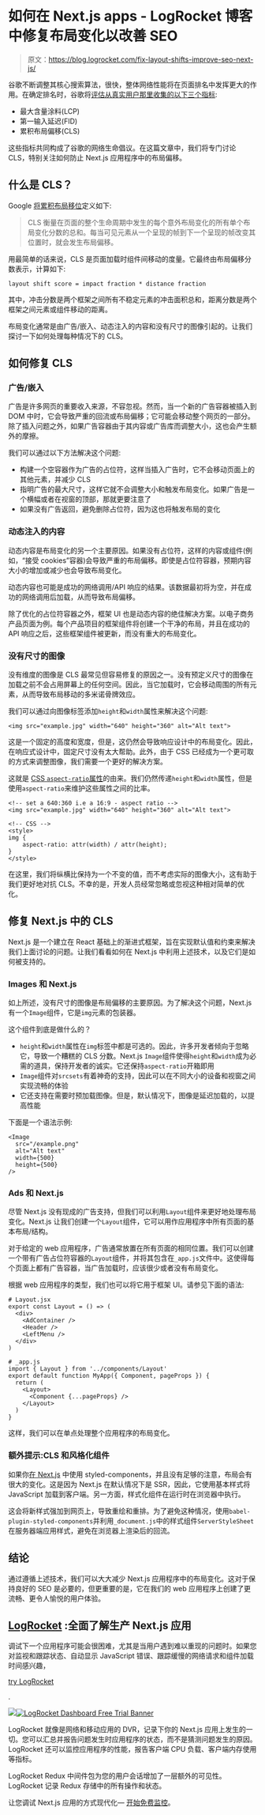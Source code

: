# 如何在 Next.js apps - LogRocket 博客中修复布局变化以改善 SEO

> 原文：<https://blog.logrocket.com/fix-layout-shifts-improve-seo-next-js/>

谷歌不断调整其核心搜索算法，很快，整体网络性能将在页面排名中发挥更大的作用。在确定排名时，谷歌将[评估从真实用户那里收集的以下三个指标](https://web.dev/vitals/):

*   最大含量涂料(LCP)
*   第一输入延迟(FID)
*   累积布局偏移(CLS)

这些指标共同构成了谷歌的网络生命倡议。在这篇文章中，我们将专门讨论 CLS，特别关注如何防止 Next.js 应用程序中的布局偏移。

## 什么是 CLS？

Google [将累积布局移位](https://web.dev/cls/#what-is-cls)定义如下:

> CLS 衡量在页面的整个生命周期中发生的每个意外布局变化的所有单个布局变化分数的总和。每当可见元素从一个呈现的帧到下一个呈现的帧改变其位置时，就会发生布局偏移。

用最简单的话来说，CLS 是页面加载时组件间移动的度量。它最终由布局偏移分数表示，计算如下:

```
layout shift score = impact fraction * distance fraction

```

其中，冲击分数是两个框架之间所有不稳定元素的冲击面积总和，距离分数是两个框架之间元素或组件移动的距离。

布局变化通常是由广告/嵌入、动态注入的内容和没有尺寸的图像引起的。让我们探讨一下如何处理每种情况下的 CLS。

## 如何修复 CLS

### 广告/嵌入

广告是许多网页的重要收入来源，不容忽视。然而，当一个新的广告容器被插入到 DOM 中时，它会导致严重的回流或布局偏移；它可能会移动整个网页的一部分。除了插入问题之外，如果广告容器由于其内容或广告库而调整大小，这也会产生额外的摩擦。

我们可以通过以下方法解决这个问题:

*   构建一个空容器作为广告的占位符，这样当插入广告时，它不会移动页面上的其他元素，并减少 CLS
*   指明广告的最大尺寸，这样它就不会调整大小和触发布局变化。如果广告是一个横幅或者在视窗的顶部，那就更要注意了
*   如果没有广告返回，避免删除占位符，因为这也将触发布局的变化

### 动态注入的内容

动态内容是布局变化的另一个主要原因。如果没有占位符，这样的内容或组件(例如，“接受 cookies”容器)会导致严重的布局偏移。即使是占位符容器，预期内容大小的增加或减少也会导致布局变化。

动态内容也可能是成功的网络调用/API 响应的结果。该数据最初将为空，并在成功的网络调用后加载，从而导致布局偏移。

除了优化的占位符容器之外，框架 UI 也是动态内容的绝佳解决方案。以电子商务产品页面为例。每个产品项目的框架组件将创建一个干净的布局，并且在成功的 API 响应之后，这些框架组件被更新，而没有重大的布局变化。

### 没有尺寸的图像

没有维度的图像是 CLS 最常见但容易修复的原因之一。没有预定义尺寸的图像在加载之前不会占用屏幕上的任何空间。因此，当它加载时，它会移动周围的所有元素，从而导致布局移动的多米诺骨牌效应。

我们可以通过向图像标签添加`height`和`width`属性来解决这个问题:

```
<img src="example.jpg" width="640" height="360" alt="Alt text">

```

这是一个固定的高度和宽度，但是，这仍然会导致响应设计中的布局变化。因此，在响应式设计中，固定尺寸没有太大帮助。此外，由于 CSS 已经成为一个更可取的方式来调整图像，我们需要一个更好的解决方案。

这就是 [CSS `aspect-ratio`属性](https://blog.logrocket.com/jank-free-page-loading-with-media-aspect-ratios/)的由来。我们仍然传递`height`和`width`属性，但是使用`aspect-ratio`来维护这些属性之间的比率。

```
<!-- set a 640:360 i.e a 16:9 - aspect ratio -->
<img src="example.jpg" width="640" height="360" alt="Alt text">

<!-- CSS -->
<style>
img {
    aspect-ratio: attr(width) / attr(height);
}
</style>

```

在这里，我们将纵横比保持为一个不变的值，而不考虑实际的图像大小，这有助于我们更好地对抗 CLS。不幸的是，开发人员经常忽略或忽视这种相对简单的优化。

## 修复 Next.js 中的 CLS

Next.js 是一个建立在 React 基础上的渐进式框架，旨在实现默认值和约束来解决我们上面讨论的问题。让我们看看如何在 Next.js 中利用上述技术，以及它们是如何被支持的。

### Images 和 Next.js

如上所述，没有尺寸的图像是布局偏移的主要原因。为了解决这个问题，Next.js 有一个`Image`组件，它是`img`元素的包装器。

这个组件到底是做什么的？

*   `height`和`width`属性在`img`标签中都是可选的。因此，许多开发者倾向于忽略它，导致一个糟糕的 CLS 分数。Next.js `Image`组件使得`height`和`width`成为必需的道具，保持开发者的诚实。它还保持`aspect-ratio`开箱即用
*   `Image`组件对`srcsets`有着神奇的支持，因此可以在不同大小的设备和视窗之间实现流畅的体验
*   它还支持在需要时预加载图像。但是，默认情况下，图像是延迟加载的，以提高性能

下面是一个语法示例:

```
<Image
  src="/example.png"
  alt="Alt text"
  width={500}
  height={500}
/>

```

### Ads 和 Next.js

尽管 Next.js 没有现成的广告支持，但我们可以利用`Layout`组件来更好地处理布局变化。Next.js 让我们创建一个`Layout`组件，它可以用作应用程序中所有页面的基本布局/结构。

对于给定的 web 应用程序，广告通常放置在所有页面的相同位置。我们可以创建一个带有广告占位符容器的`Layout`组件，并将其包含在`_app.js`文件中。这使得每个页面上都有广告容器，当广告加载时，应该很少或者没有布局变化。

根据 web 应用程序的类型，我们也可以将它用于框架 UI。请参见下面的语法:

```
# Layout.jsx
export const Layout = () => (
  <div>
    <AdContainer />
    <Header />
    <LeftMenu />
  </div>
)

# _app.js
import { Layout } from '../components/Layout'
export default function MyApp({ Component, pageProps }) {
  return (
    <Layout>
      <Component {...pageProps} />
    </Layout>
  )
}

```

这样，我们可以在单点处理整个应用程序的布局变化。

### 额外提示:CLS 和风格化组件

如果你[在 Next.js](https://blog.logrocket.com/theming-in-next-js-with-styled-components-and-usedarkmode/) 中使用 styled-components，并且没有足够的注意，布局会有很大的变化。这是因为 Next.js 在默认情况下是 SSR，因此，它使用基本样式将 JavaScript 加载到客户端。另一方面，样式化组件在运行时在浏览器中执行。

这会将新样式强加到网页上，导致重绘和重排。为了避免这种情况，使用`babel-plugin-styled-components`并利用`_document.js`中的样式组件`ServerStyleSheet`在服务器端应用样式，避免在浏览器上渲染后的回流。

## 结论

通过遵循上述技术，我们可以大大减少 Next.js 应用程序中的布局变化。这对于保持良好的 SEO 是必要的，但更重要的是，它在我们的 web 应用程序上创建了更流畅、更令人愉悦的用户体验。

## [LogRocket](https://lp.logrocket.com/blg/nextjs-signup) :全面了解生产 Next.js 应用

调试下一个应用程序可能会很困难，尤其是当用户遇到难以重现的问题时。如果您对监视和跟踪状态、自动显示 JavaScript 错误、跟踪缓慢的网络请求和组件加载时间感兴趣，

[try LogRocket](https://lp.logrocket.com/blg/nextjs-signup)

.

[![](img/f300c244a1a1cf916df8b4cb02bec6c6.png)](https://lp.logrocket.com/blg/nextjs-signup)[![LogRocket Dashboard Free Trial Banner](img/d6f5a5dd739296c1dd7aab3d5e77eeb9.png)](https://lp.logrocket.com/blg/nextjs-signup)

LogRocket 就像是网络和移动应用的 DVR，记录下你的 Next.js 应用上发生的一切。您可以汇总并报告问题发生时应用程序的状态，而不是猜测问题发生的原因。LogRocket 还可以监控应用程序的性能，报告客户端 CPU 负载、客户端内存使用等指标。

LogRocket Redux 中间件包为您的用户会话增加了一层额外的可见性。LogRocket 记录 Redux 存储中的所有操作和状态。

让您调试 Next.js 应用的方式现代化— [开始免费监控](https://lp.logrocket.com/blg/nextjs-signup)。